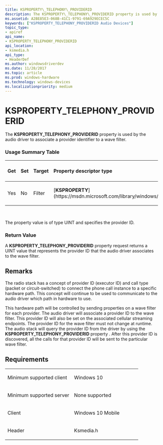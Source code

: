 ```yaml
---
title: KSPROPERTY\_TELEPHONY\_PROVIDERID
description: The KSPROPERTY\_TELEPHONY\_PROVIDERID property is used by the audio driver to associate a provider identifier to a wave filter.
ms.assetid: A2BE85E3-068B-41C1-9791-69A929ECEC5C
keywords: ["KSPROPERTY_TELEPHONY_PROVIDERID Audio Devices"]
topic_type:
- apiref
api_name:
- KSPROPERTY_TELEPHONY_PROVIDERID
api_location:
- ksmedia.h
api_type:
- HeaderDef
ms.author: windowsdriverdev
ms.date: 11/28/2017
ms.topic: article
ms.prod: windows-hardware
ms.technology: windows-devices
ms.localizationpriority: medium
---
```


# KSPROPERTY\_TELEPHONY\_PROVIDERID


The **KSPROPERTY\_TELEPHONY\_PROVIDERID** property is used by the audio driver to associate a provider identifier to a wave filter.

### <span id="Usage_Summary_Table"></span><span id="usage_summary_table"></span><span id="USAGE_SUMMARY_TABLE"></span>Usage Summary Table

<table>
<colgroup>
<col width="20%" />
<col width="20%" />
<col width="20%" />
<col width="20%" />
<col width="20%" />
</colgroup>
<thead>
<tr class="header">
<th align="left">Get</th>
<th align="left">Set</th>
<th align="left">Target</th>
<th align="left">Property descriptor type</th>
<th align="left">Property value type</th>
</tr>
</thead>
<tbody>
<tr class="odd">
<td align="left"><p>Yes</p></td>
<td align="left"><p>No</p></td>
<td align="left"><p>Filter</p></td>
<td align="left"><p>[<strong>KSPROPERTY</strong>](https://msdn.microsoft.com/library/windows/hardware/ff564262)</p></td>
<td align="left"><p>UINT</p></td>
</tr>
</tbody>
</table>

 

The property value is of type UINT and specifies the provider ID.

### <span id="Return_Value"></span><span id="return_value"></span><span id="RETURN_VALUE"></span>Return Value

A **KSPROPERTY\_TELEPHONY\_PROVIDERID** property request returns a UINT value that represents the provider ID that the audio driver associates to the wave filter.

Remarks
-------

The radio stack has a concept of provider ID (executor ID) and call type (packet or circuit-switched) to connect the phone call instance to a specific hardware path. This concept will continue to be used to communicate to the audio driver which path in hardware to use.

This hardware path will be controlled by sending properties on a wave filter for each provider. The audio driver will associate a provider ID to the wave filter. This provider ID will also be set on the associated cellular streaming endpoints. The provider ID for the wave filter must not change at runtime. The audio stack will query the provider ID from the driver by using the **KSPROPERTY\_TELEPHONY\_PROVIDERID** property . After this provider ID is discovered, all the calls for that provider ID will be sent to the particular wave filter.

Requirements
------------

<table>
<colgroup>
<col width="50%" />
<col width="50%" />
</colgroup>
<tbody>
<tr class="odd">
<td align="left"><p>Minimum supported client</p></td>
<td align="left"><p>Windows 10</p></td>
</tr>
<tr class="even">
<td align="left"><p>Minimum supported server</p></td>
<td align="left"><p>None supported</p></td>
</tr>
<tr class="odd">
<td align="left"><p>Client</p></td>
<td align="left"><p>Windows 10 Mobile</p></td>
</tr>
<tr class="even">
<td align="left"><p>Header</p></td>
<td align="left">Ksmedia.h</td>
</tr>
</tbody>
</table>

 

 





